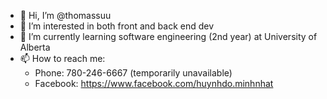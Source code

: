 - 👋 Hi, I’m @thomassuu
- 👀 I’m interested in both front and back end dev
- 🌱 I’m currently learning software engineering (2nd year) at University of Alberta
- 📫 How to reach me:
    * Phone: 780-246-6667 (temporarily unavailable)
    * Facebook: https://www.facebook.com/huynhdo.minhnhat

<!---
thomassuu/thomassuu is a ✨ special ✨ repository because its `README.md` (this file) appears on your GitHub profile.
You can click the Preview link to take a look at your changes.
--->
